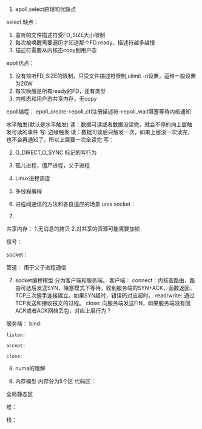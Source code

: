 
## 
1. epoll,select原理和优缺点

select 缺点：
1. 监听的文件描述符受FD_SIZE大小限制
2. 每次被唤醒需要遍历才知道那个FD ready，描述符越多越慢
3. 描述符需要从内核态copy到用户态


epoll优点：
1. 没有监听FD_SIZE的限制，只受文件描述符限制,ulimit -n设置，运维一般设置为20W
2. 每次唤醒是所有ready的FD，还有类型
3. 内核态和用户态共享内存，无copy

epoll编程：
epoll_create->epoll_ctl注册描述符->epoll_wait阻塞等待内核通知

水平触发(默认是水平触发)
    读：数据可读或者数据没读完，就会不停的向上层触发可读的事件
    写: 
边缘触发
    读：数据可读后只触发一次，如果上层没一次读完，也不会再通知了。所以上层要一次全读完
    写：


2. O_DIRECT,O_SYNC 标记的写行为








3. 孤儿进程，僵尸进程，父子进程







4. Linux进程调度









5. 多线程编程






6. 进程间通信的方法和各自适应的场景
unix socket：
1.

共享内存：
1.无消息的拷贝
2.对共享的资源可能需要加锁

信号：


socket：

管道：
    用于父子进程通信




7. socket编程模型
分为客户端和服务端。
客户端：
    connect：内核查路由，路由可达后发送SYN，阻塞模式下等待，收到服务端的SYN+ACK，函数返回，TCP三次握手连接建立。如果SYN超时，错误码对应超时。
    read/write: 通过TCP发送和接收报文的过程。
    close: 向服务端发送FIN，如果服务端没有回ACK或者ACK网络丢包，对应上层行为？

服务端：
    bind:

    listen:

    accept:

    close:

    








8. numa的理解





9. 内存模型
内存分为5个区
代码区：

全局静态区

堆：

栈：










